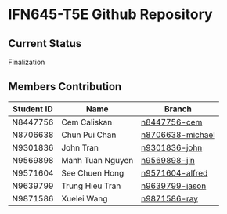 # IFN645-T5E Github Repository

## Current Status
Finalization

## Members Contribution
Student ID | Name | Branch
--- | --- | ---
N8447756 | Cem Caliskan | [n8447756-cem](../blob/n8447756-cem/)
N8706638 | Chun Pui Chan | [n8706638-michael](../blob/n8706638-michael/)
N9301836 | John Tran | [n9301836-john](../blob/n9301836-john/)
N9569898 | Manh Tuan Nguyen | [n9569898-jin](../blob/n9569898-jin/)
N9571604 | See Chuen Hong | [n9571604-alfred](../blob/n9571604-alfred/)
N9639799 | Trung Hieu Tran | [n9639799-jason](../blob/n9639799-jason/)
N9871586 | Xuelei Wang | [n9871586-ray](../blob/n9871586-ray/)
	